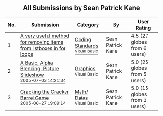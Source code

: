 ﻿<div align="center">

## All Submissions by Sean Patrick Kane

</div>

No.  | Submission | Category | By   | User Rating
---- | ---------- | -------- | ---- | -----------
1 | [A very useful method for removing items from listboxes in for loops<br />](https://github.com/Planet-Source-Code/sean-patrick-kane-a-very-useful-method-for-removing-items-from-listboxes-in-for-loops__1-61539) | [Coding Standards<br /><sup>Visual Basic</sup>](../ByCategory/coding-standards__1-43.md) | Sean Patrick Kane | 4.5 (27 globes from 6 users)
2 | [A Basic, Alpha Blending, Picture Slideshow<br /><sup>2005-07-03 14:21:34</sup>](https://github.com/Planet-Source-Code/sean-patrick-kane-a-basic-alpha-blending-picture-slideshow__1-61498) | [Graphics<br /><sup>Visual Basic</sup>](../ByCategory/graphics__1-46.md) | Sean Patrick Kane | 5.0 (25 globes from 5 users)
3 | [Cracking the Cracker Barrel Game<br /><sup>2005-06-27 19:09:14</sup>](https://github.com/Planet-Source-Code/sean-patrick-kane-cracking-the-cracker-barrel-game__1-61360) | [Math/ Dates<br /><sup>Visual Basic</sup>](../ByCategory/math-dates__1-37.md) | Sean Patrick Kane | 5.0 (15 globes from 3 users)
